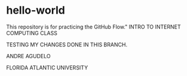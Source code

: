# hello-world
This repository is for practicing the GitHub Flow."  INTRO TO INTERNET COMPUTING CLASS


TESTING MY CHANGES DONE IN THIS BRANCH.

ANDRE AGUDELO

FLORIDA ATLANTIC UNIVERSITY
